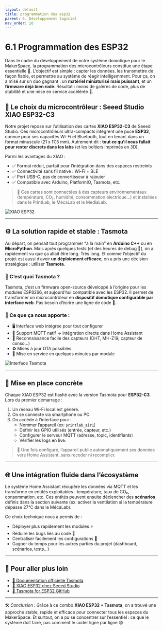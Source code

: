 ```yaml
---
layout: default
title: programmation des esp32
parent: 6. Développement logiciel
nav_order: 28
---
```


# 6.1 Programmation des ESP32

Dans le cadre du développement de notre système domotique pour le MakerSpace, la programmation des microcontrôleurs constitue une étape essentielle 🧠. L’objectif est simple : capter les données, les transmettre de façon fiable, et permettre au système de réagir intelligemment. Pour ça, on a misé sur un duo gagnant : un **matériel miniaturisé mais puissant**, et un **firmware déjà bien rodé**. Résultat : moins de galères de code, plus de stabilité et une mise en service accélérée 🚀.

## 🧱 Le choix du microcontrôleur : Seeed Studio XIAO ESP32-C3

Notre projet repose sur l’utilisation des cartes **XIAO ESP32-C3** de Seeed Studio. Ces microcontrôleurs ultra-compacts intègrent une puce **ESP32**, connue pour ses capacités Wi-Fi et Bluetooth, tout en tenant dans un format minuscule (21 x 17,5 mm). Autrement dit : **tout ce qu’il nous fallait pour rester discrets dans les labs** (et les boîtiers imprimés en 3D).

Parmi les avantages du XIAO :
- ✅ Format réduit, parfait pour l’intégration dans des espaces restreints
- ✅ Connectivité sans fil native : Wi-Fi + BLE
- ✅ Port USB-C, pas de convertisseur à rajouter
- ✅ Compatible avec Arduino, PlatformIO, Tasmota, etc.

> 🧪 Ces cartes sont connectées à des capteurs environnementaux (température, CO₂, humidité, consommation électrique...) et installées dans le PrintLab, le MécaLab et le MediaLab.

![XIAO ESP32](https://files.seeedstudio.com/wiki/XIAO-ESP32/images/xiao-esp32-banner.jpg)

---

## ⚙️ La solution rapide et stable : Tasmota

Au départ, on pensait tout programmer “à la main” en **Arduino C++** ou en **MicroPython**. Mais après quelques tests (et des heures de debug 🫠), on a rapidement vu que ça allait être long. Très long. Et comme l’objectif du projet est aussi d’avoir **un déploiement efficace**, on a pris une décision stratégique : utiliser **Tasmota**.

### 🧠 C’est quoi Tasmota ?

Tasmota, c’est un firmware open-source développé à l’origine pour les modules ESP8266, et aujourd’hui compatible avec les ESP32. Il permet de transformer un microcontrôleur en **dispositif domotique configurable par interface web**. Pas besoin d’écrire une ligne de code 🧙.

### 🎁 Ce que ça nous apporte :
- 🖥️ Interface web intégrée pour tout configurer
- 📡 Support MQTT natif → intégration directe dans Home Assistant
- 🔌 Reconnaissance facile des capteurs (DHT, MH-Z19, capteur de conso...)
- ♻️ Mises à jour OTA possibles
- 🏁 Mise en service en quelques minutes par module

![Interface Tasmota](https://tasmota.github.io/docs/_media/WebUI-MQTT-Configuration.png)

---

## 🔧 Mise en place concrète

Chaque XIAO ESP32 est flashé avec la version Tasmota pour **ESP32-C3**. Lors du premier démarrage :
1. Un réseau Wi-Fi local est généré.
2. On se connecte via smartphone ou PC.
3. On accède à l’interface pour :
   - Nommer l’appareil (ex: `printlab_air1`)
   - Définir les GPIO utilisés (entrée, capteur, etc.)
   - Configurer le serveur MQTT (adresse, topic, identifiants)
   - Vérifier les logs en live.

> 🧩 Une fois configuré, l’appareil publie automatiquement ses données vers Home Assistant, sans recoder ni recompiler.

---

## 🌐 Une intégration fluide dans l’écosystème

Le système Home Assistant récupère les données via MQTT et les transforme en entités exploitables : température, taux de CO₂, consommation, etc. Ces entités peuvent ensuite déclencher des **scénarios** définis dans la section suivante (ex: activer la ventilation si la température dépasse 27°C dans le MécaLab).

Ce choix technique nous a permis de :
- Déployer plus rapidement les modules ⚡
- Réduire les bugs liés au code 🐛
- Centraliser facilement les configurations 🧩
- Gagner du temps pour les autres parties du projet (dashboard, scénarios, tests…)

---

## 🔗 Pour aller plus loin

- [📘 Documentation officielle Tasmota](https://tasmota.github.io/docs/)
- [🔬 XIAO ESP32 chez Seeed Studio](https://www.seeedstudio.com/XIAO-ESP32-C3-p-5431.html)
- [🔧 Tasmota for ESP32 GitHub](https://github.com/arendst/Tasmota)

---

🛠️ *Conclusion* : Grâce à ce combo **XIAO ESP32 + Tasmota**, on a trouvé une approche stable, rapide et efficace pour connecter tous les espaces du MakerSpace. Et surtout, on a pu se concentrer sur l’essentiel : ce que le système doit faire, pas comment le coder ligne par ligne 😄
